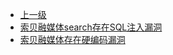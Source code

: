 * [上一级](docs/wy876_poc/)
* [索贝融媒体search存在SQL注入漏洞](docs/wy876_poc/%E6%88%90%E9%83%BD%E7%B4%A2%E8%B4%9D%E6%95%B0%E7%A0%81%E7%A7%91%E6%8A%80/%E7%B4%A2%E8%B4%9D%E8%9E%8D%E5%AA%92%E4%BD%93search%E5%AD%98%E5%9C%A8SQL%E6%B3%A8%E5%85%A5%E6%BC%8F%E6%B4%9E.md)
* [索贝融媒体存在硬编码漏洞](docs/wy876_poc/%E6%88%90%E9%83%BD%E7%B4%A2%E8%B4%9D%E6%95%B0%E7%A0%81%E7%A7%91%E6%8A%80/%E7%B4%A2%E8%B4%9D%E8%9E%8D%E5%AA%92%E4%BD%93%E5%AD%98%E5%9C%A8%E7%A1%AC%E7%BC%96%E7%A0%81%E6%BC%8F%E6%B4%9E.md)
